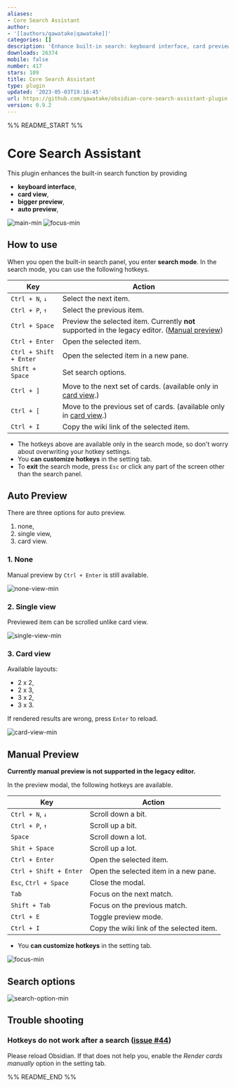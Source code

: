 ```yaml
---
aliases:
- Core Search Assistant
author:
- '[[authors/qawatake|qawatake]]'
categories: []
description: 'Enhance built-in search: keyboard interface, card preview, bigger preview'
downloads: 26374
mobile: false
number: 417
stars: 109
title: Core Search Assistant
type: plugin
updated: '2023-05-03T19:16:45'
url: https://github.com/qawatake/obsidian-core-search-assistant-plugin
version: 0.9.2
---
```


%% README_START %%

# Core Search Assistant

This plugin enhances the built-in search function by providing
- **keyboard interface**,
- **card view**,
- **bigger preview**,
- **auto preview**,

![main-min](https://user-images.githubusercontent.com/38106890/150084212-d47733c7-3e84-437c-a257-5dd7ee6a8be5.gif)
![focus-min](https://user-images.githubusercontent.com/38106890/151547284-739a18a3-3467-4964-b59b-de8c2673018c.gif)

## How to use
When you open the built-in search panel, you enter **search mode**.
In the search mode, you can use the following hotkeys.

| Key | Action |
| -- | -- |
| `Ctrl + N`, `↓` | Select the next item. |
| `Ctrl + P`, `↑` | Select the previous item. |
| `Ctrl + Space` | Preview the selected item. Currently **not** supported in the legacy editor. ([Manual preview](#manual-preview)) |
| `Ctrl + Enter` | Open the selected item. |
| `Ctrl + Shift + Enter` | Open the selected item in a new pane. |
| `Shift + Space` | Set search options. |
| `Ctrl + ]` | Move to the next set of cards. (available only in [card view](#3-card-view).) |
| `Ctrl + [` | Move to the previous set of cards. (available only in [card view](#3-card-view).) |
| `Ctrl + I` | Copy the wiki link of the selected item. |

- The hotkeys above are available only in the search mode, so don't worry about overwriting your hotkey settings.
- You **can customize hotkeys** in the setting tab.
- To **exit** the search mode, press `Esc` or click any part of the screen other than the search panel.

## Auto Preview
There are three options for auto preview.
1. none,
2. single view,
3. card view.

### 1. None

Manual preview by `Ctrl + Enter`  is still available.

![none-view-min](https://user-images.githubusercontent.com/38106890/150082308-493df0a0-e9d4-46ee-8957-c11a2f5ce628.gif)

### 2. Single view

Previewed item can be scrolled unlike card view.

![single-view-min](https://user-images.githubusercontent.com/38106890/150082234-54a39bce-5ba7-4b53-88c7-603310f14274.gif)

### 3. Card view

Available layouts:
- 2 x 2,
- 2 x 3,
- 3 x 2,
- 3 x 3.

If rendered results are wrong, press `Enter` to reload.

![card-view-min](https://user-images.githubusercontent.com/38106890/150082177-6a14a509-b6f9-449f-90d1-7e198ae2d3d3.gif)

## Manual Preview
**Currently manual preview is not supported in the legacy editor.**

In the preview modal, the following hotkeys are available.

| Key | Action |
| -- | -- |
| `Ctrl + N`, `↓` | Scroll down a bit. |
| `Ctrl + P`, `↑` | Scroll up a bit. |
| `Space` | Scroll down a lot. |
| `Shit + Space` | Scroll up a lot. |
| `Ctrl + Enter` | Open the selected item. |
| `Ctrl + Shift + Enter` | Open the selected item in a new pane. |
| `Esc`, `Ctrl + Space` | Close the modal. |
| `Tab` | Focus on the next match. |
| `Shift + Tab` | Focus on the previous match. |
| `Ctrl + E` | Toggle preview mode. |
| `Ctrl + I` | Copy the wiki link of the selected item. |

- You **can customize hotkeys** in the setting tab.

![focus-min](https://user-images.githubusercontent.com/38106890/151547284-739a18a3-3467-4964-b59b-de8c2673018c.gif)

## Search options

![search-option-min](https://user-images.githubusercontent.com/38106890/150083314-0834e593-2cd6-46c6-8706-5582e987037a.gif)

## Trouble shooting
### Hotkeys do not work after a search ([issue #44](https://github.com/qawatake/obsidian-core-search-assistant-plugin/issues/44))
Please reload Obsidian.
If that does not help you, enable the *Render cards manually* option in the setting tab.


%% README_END %%